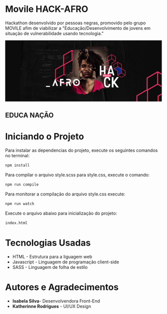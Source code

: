 # Movile HACK-AFRO

Hackathon desenvolvido por pessoas negras, promovido pelo grupo MOVILE afim de viabilizar a "Educação/Desenvolvimento de jovens em situação de vulnerabilidade usando tecnologia."

![Carrosel da pagina home](./docs/img/header-hack-afro.png)


## EDUCA **N**AÇÃO



# Iniciando o Projeto 

Para instalar as dependencias do projeto, execute os seguintes comandos no terminal:

```sh
npm install
```


Para compilar o arquivo style.scss para style.css, execute o comando:

```sh
npm run compile
```

Para monitorar a compilação do arquivo style.css execute:

```sh
npm run watch
```
Execute o arquivo abaixo para inicialização do projeto:

```sh
index.html
```

# Tecnologias Usadas

* HTML - Estrutura para a liguagem web
* Javascript - Linguagem de programação client-side
* SASS - Linguagem de folha de estilo

# Autores e Agradecimentos 

* **Isabela Silva**- Desenvolvendora Front-End 
* **Katherinne Rodrigues** - UI/UX Design 



